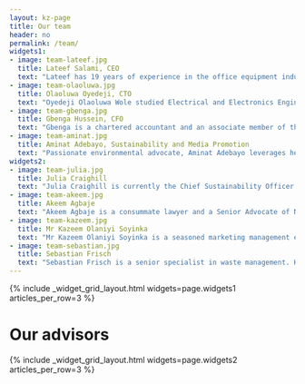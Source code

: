 ```yaml
---
layout: kz-page
title: Our team
header: no
permalink: /team/
widgets1:
- image: team-lateef.jpg
  title: Lateef Salami, CEO
  text: "Lateef has 19 years of experience in the office equipment industry in Nigeria. He studied Electrical Engineering at The Polytechnic, Ibadan. In 2008 Lateef started Bluesky Digitech, a for-purpose business focussed on office equipment repairs. He obtained an MSc in Environmental Management from University of Derby, UK in 2019. Afterwards he joined the International Sustainability Academy (ISA) in Germany as a research fellow. That is where the idea for Ecopath was developed."
- image: team-olaoluwa.jpg
  title: Olaoluwa Oyedeji, CTO
  text: "Oyedeji Olaoluwa Wole studied Electrical and Electronics Engineering at the Polytechnic Ibadan and computer science at Ajayi Crowther University. Olaoluwa interned with CFAO, and later worked at Procter and Gamble as an operation leader. He has earned certification by the Integrated Bureau for Engineering and Consultation (IBEC) Cairo on low voltage power distribution systems, Electrical safety  Autonomous Maintenance, Quality assurance, HSE, and many more."
- image: team-gbenga.jpg
  title: Gbenga Hussein, CFO
  text: "Gbenga is a chartered accountant and an associate member of the Chartered Institute of Taxation of Nigeria. He is an expert in financial management, strategy and change management. Gbenga worked with Sunflag Nigeria Limited, Haggai Mortgage Bank and Slava-Yeditepe Construction Group where he was the Head of Accounts. As a consultant, he has designed business development solutions for First Bank of Nigeria, Central Bank of Nigeria, Guaranty Trust Bank, and Stanbic IBTC Bank, to name a few."
- image: team-aminat.jpg
  title: Aminat Adebayo, Sustainability and Media Promotion
  text: "Passionate environmental advocate, Aminat Adebayo leverages her expertise to drive change. As a former Planetary Health Alliance ambassador, she founded a university club, co-authored a children's climate change book, and now leads the Western Africa Hub. Aminat's research (5+ publications) and presentations at prestigious conferences (Harvard University , University of Eldoret, Kenya) showcase her depth of knowledge. Beyond research, she empowers communities through projects like educating 200+ youth on environmental sustainability and media appearances (Naija FM, NTA). Recently graduated from the University of Ibadan, Aminat seeks opportunities to make a lasting impact on environmental sustainability."
widgets2:
- image: team-julia.jpg
  title: Julia Craighill
  text: "Julia Craighill is currently the Chief Sustainability Officer at Green Business Bureau. Julia has a proven track record of creating measurable business value with sustainable practices, environmental stewardship, and social responsibility."
- image: team-akeem.jpg
  title: Akeem Agbaje
  text: "Akeem Agbaje is a consummate lawyer and a Senior Advocate of Nigeria, SAN. He is presently the Chief Executive Officer at ENTEC Power and Utility Company. Mr. Akeem Agbaje is also a managing partner at Agbaje and Co, a legal practitioner chamber in Ibadan, Nigeria. He is an expert in business growth and development, skilled in developing innovative strategies to increase market share."
- image: team-kazeem.jpg
  title: Mr Kazeem Olaniyi Soyinka
  text: "Mr Kazeem Olaniyi Soyinka is a seasoned marketing management expert. He is a former Lecturer in Business Management/Marketing at The Federal Polytechnic Ilaro, Nigeria, and a member of The Nigerian Institute of Management. For 25 uninterrupted years, he was a Sales/ /Marketing Expert in Printing Solutions at the French /Japanese Conglomerate CFAO Nigeria PLC. Presently, he is the Chairman/CEO of Kyellow Hotel & Leisure Services Ltd Ibadan, Nigeria, Kyellow Agricultural Services Ltd Ibadan, Nigeria, and Oyin Integrated Trading & Merchandise Co Ltd Ibadan Nigeria."
- image: team-sebastian.jpg
  title: Sebastian Frisch
  text: "Sebastian Frisch is a senior specialist in waste management. He was the site Operations Manager and Interim manager at AXION Consulting. Sebastian was also the key account manager and process engineer at Dr. Pangenkopf Waste Management Process. He is the founder of GreenForest Gmbh and BlackForest Gmbh. He is a member of Board of Directors at Landbell Greenforest Solutions. Sebastian also offers consultancy services on Waste Information Management System Projects."
---
```


{% include _widget_grid_layout.html widgets=page.widgets1 articles_per_row=3 %}

# Our advisors
{% include _widget_grid_layout.html widgets=page.widgets2 articles_per_row=3 %}
